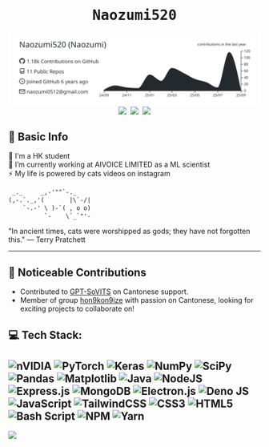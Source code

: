 <div align="center">
  <kbd>
  <h1>Naozumi520</h1>
  <img src="https://raw.githubusercontent.com/Naozumi520/Naozumi520/main/profile-summary-card-output/graywhite/0-profile-details.svg" width="522">
  <img src="https://github-readme-stats.vercel.app/api/top-langs/?username=Naozumi520&theme=graywhite&hide_border=false&include_all_commits=true&count_private=true&layout=compact" width="270">
  <img src="https://github-readme-stats.vercel.app/api?username=Naozumi520&theme=graywhite&hide_border=false&include_all_commits=true&count_private=true" width="377">
  <img src="https://nirzak-streak-stats.vercel.app/?user=Naozumi520&theme=graywhite&hide_border=false" width="414">
  </kbd>
</div>

## 📝 Basic Info
🔭 I'm a HK student<br>
👯 I’m currently working at AIVOICE LIMITED as a ML scientist<br>
⚡ My life is powered by cats videos on instagram

```
 _._     _,-'""`-._
(,-.`._,'(       |\`-/|
    `-.-' \ )-`( , o o)
          `-    \`_`"'-
```

"In ancient times, cats were worshipped as gods; they have not forgotten this." — Terry Pratchett  

---

## 🤝 Noticeable Contributions
- Contributed to [GPT-SoVITS](https://github.com/RVC-Boss/GPT-SoVITS?tab=readme-ov-file#thanks-to-all-contributors-for-their-efforts) on Cantonese support.
- Member of group [hon9kon9ize](https://github.com/hon9kon9ize) with passion on Cantonese, looking for exciting projects to collaborate on!

## 💻 Tech Stack:
![nVIDIA](https://img.shields.io/badge/cuda-000000.svg?logo=nVIDIA&logoColor=green)
![PyTorch](https://img.shields.io/badge/PyTorch-%23EE4C2C.svg?logo=PyTorch&logoColor=white)
![Keras](https://img.shields.io/badge/Keras-%23D00000.svg?logo=Keras&logoColor=white)
![NumPy](https://img.shields.io/badge/numpy-%23013243.svg?logo=numpy&logoColor=white)
![SciPy](https://img.shields.io/badge/SciPy-%230C55A5.svg?logo=scipy&logoColor=%white)
![Pandas](https://img.shields.io/badge/pandas-%23150458.svg?logo=pandas&logoColor=white)
![Matplotlib](https://img.shields.io/badge/Matplotlib-%23ffffff.svg?logo=Matplotlib&logoColor=black)
![Java](https://img.shields.io/badge/java-%23ED8B00.svg?logo=openjdk&logoColor=white)
![NodeJS](https://img.shields.io/badge/node.js-6DA55F?logo=node.js&logoColor=white)
![Express.js](https://img.shields.io/badge/express.js-%23404d59.svg?logo=express&logoColor=%2361DAFB)
![MongoDB](https://img.shields.io/badge/MongoDB-%234ea94b.svg?logo=mongodb&logoColor=white)
![Electron.js](https://img.shields.io/badge/Electron-191970?logo=Electron&logoColor=white)
![Deno JS](https://img.shields.io/badge/deno%20js-000000?logo=deno&logoColor=white)
![JavaScript](https://img.shields.io/badge/javascript-%23323330.svg?logo=javascript&logoColor=%23F7DF1E)
![TailwindCSS](https://img.shields.io/badge/tailwindcss-%2338B2AC.svg?logo=tailwind-css&logoColor=white)
![CSS3](https://img.shields.io/badge/css3-%231572B6.svg?logo=css3&logoColor=white)
![HTML5](https://img.shields.io/badge/html5-%23E34F26.svg?logo=html5&logoColor=white)
![Bash Script](https://img.shields.io/badge/bash_script-%23121011.svg?logo=gnu-bash&logoColor=white)
![NPM](https://img.shields.io/badge/NPM-%23CB3837.svg?logo=npm&logoColor=white)
![Yarn](https://img.shields.io/badge/yarn-%232C8EBB.svg?logo=yarn&logoColor=white)
---

![](https://komarev.com/ghpvc/?username=Naozumi520&color=ff69b4)
